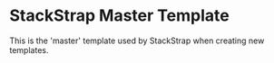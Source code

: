 StackStrap Master Template
==========================

This is the 'master' template used by StackStrap when creating new templates.

